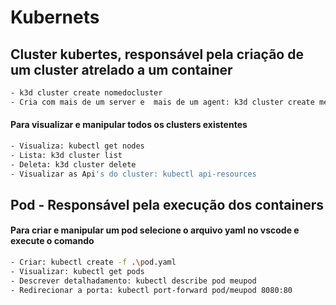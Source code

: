 # Kubernets

## Cluster kubertes, responsável pela criação de um cluster atrelado a um container

```bash
- k3d cluster create nomedocluster
- Cria com mais de um server e  mais de um agent: k3d cluster create meucluster --servers 3 --agents 3
```

#### Para visualizar e manipular todos os clusters existentes

```bash
- Visualiza: kubectl get nodes
- Lista: k3d cluster list
- Deleta: k3d cluster delete
- Visualizar as Api's do cluster: kubectl api-resources
```

## Pod - Responsável pela execução dos containers
#### Para criar e manipular um pod selecione o arquivo yaml no vscode e execute o comando
```bash
- Criar: kubectl create -f .\pod.yaml
- Visualizar: kubectl get pods
- Descrever detalhadamento: kubectl describe pod meupod
- Redirecionar a porta: kubectl port-forward pod/meupod 8080:80
```

